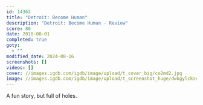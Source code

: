 ```yaml
---
id: 14362
title: "Detroit: Become Human"
description: "Detroit: Become Human - Review"
score: 80
date: 2018-08-01
completed: true
goty:
  - ""
modified_date: 2024-08-16
screenshots: []
videos: []
cover: //images.igdb.com/igdb/image/upload/t_cover_big/co2md2.jpg
image: //images.igdb.com/igdb/image/upload/t_screenshot_huge/dwkgylckse3aewbv3lpr.jpg
---
```

A fun story, but full of holes.